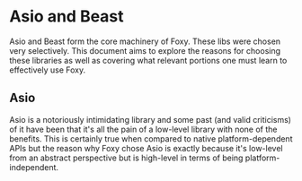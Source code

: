 # Asio and Beast

Asio and Beast form the core machinery of Foxy. These libs were chosen very
selectively. This document aims to explore the reasons for choosing these
libraries as well as covering what relevant portions one must learn to
effectively use Foxy.

## Asio

Asio is a notoriously intimidating library and some past (and valid criticisms)
of it have been that it's all the pain of a low-level library with none of the
benefits. This is certainly true when compared to native platform-dependent
APIs but the reason why Foxy chose Asio is exactly because it's low-level from
an abstract perspective but is high-level in terms of being
platform-independent.


